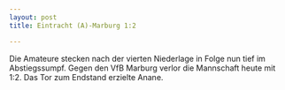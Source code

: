 ```yaml
---
layout: post
title: Eintracht (A)-Marburg 1:2

---
```


Die Amateure stecken nach der vierten Niederlage in Folge nun tief im Abstiegssumpf. Gegen den VfB Marburg verlor die Mannschaft heute mit 1:2. Das Tor zum Endstand erzielte Anane.


